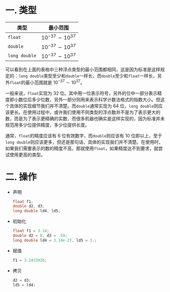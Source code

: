 # 一. 类型

| 类型          | 最小范围               |
| ------------- | ---------------------- |
| `float`       | $10^{-37}\sim 10^{37}$ |
| `double`      | $10^{-37}\sim 10^{37}$ |
| `long double` | $10^{-37}\sim 10^{37}$ |

可以看到在上面的表格中三种浮点类型的最小范围都相同，这是因为标准是这样规定的：`long double`类型至少和`double`一样长，而`double`至少和`float`一样长，另外`float`的最小范围就是 $10^{-37}\sim 10^{37}$。

一般来说，`float`实现为 32 位。其中用一位表示符号，另外的位中一部分表示精度即小数位后多少位数，另外一部分则用来表示科学计数法格式的指数大小。但这个具体的实现细节我们并不清楚。而`double`通常实现为 64 位，`long double`则应该更长。在使用过程中，或许我们使用不同类型的浮点数并不是为了表示更大的数，而是为了表示更精确的实数，而很多机器也确实是这样实现的，因为标准并未规范用多少位提供精度，多少位提供长度。

通常，`float`的精度应该有 6 位有效数字，而`double`则应该有 10 位即以上，至于`long double`则应该更多，但还是那句话，具体的实现我们并不清楚。在使用时，如果我们需要表示的数的精度不高，那就使用`float`，如果精度达不到要求，就尝试使用更高的类型。



# 二. 操作

- 声明

  ```c
  float f1;
  double d2, d3;
  long double ld4, ld5;
  ```

- 初始化

  ```c
  float f1 = 3.14;
  double d2 = 0, d3 = .59;
  long double ld4 = 3.14e-27, ld5 = 3.;
  ```

- 赋值

  ```c
  f1 = 3.1415926;
  ```

- 拷贝

  ```c
  d2 = d3;
  ld5 = ld4;
  ```

